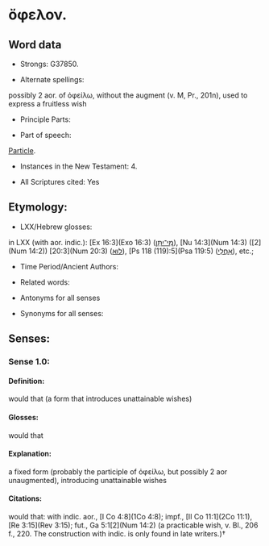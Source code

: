 # ὄφελον.

<!-- Status: S2=NeedsReview -->
<!-- Lexica used for edits: BDAG, FFM, LN, A-S -->

## Word data

* Strongs: G37850.

* Alternate spellings:

possibly 2 aor. of ὀφείλω, without the augment (v. M, Pr., 201n), used to express a fruitless wish

* Principle Parts: 


* Part of speech: 

[Particle](http://ugg.readthedocs.io/en/latest/particle.html).

* Instances in the New Testament: 4.

* All Scriptures cited: Yes

## Etymology: 


* LXX/Hebrew glosses: 

in LXX (with aor. indic.): [Ex 16:3](Exo 16:3) ([מִי־יִתֵּן](//en-uhl/H4310)), [Nu 14:3](Num 14:3) ([2](Num 14:2)) [20:3](Num 20:3) ([לוּא](//en-uhl/H3863)), [Ps 118 (119):5](Psa 119:5) ([אַחֲלֵי](//en-uhl/H0305)), etc.;

* Time Period/Ancient Authors: 


* Related words: 

* Antonyms for all senses

* Synonyms for all senses: 


## Senses: 


### Sense  1.0: 

#### Definition: 

would that (a form that introduces unattainable wishes)

#### Glosses: 

would that

#### Explanation: 

a fixed form (probably the participle of ὀφείλω, but possibly 2 aor unaugmented), introducing unattainable wishes

#### Citations: 

would that: with indic. aor., [I Co 4:8](1Co 4:8); impf., [II Co 11:1](2Co 11:1), [Re 3:15](Rev 3:15); fut., Ga 5:1[2](Num 14:2) (a practicable wish, v. Bl., 206 f., 220. The construction with indic. is only found in late writers.)†
